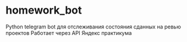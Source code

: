# homework_bot
Python telegram bot для отслеживания состояния сданных на ревью проектов
Работает через API Яндекс практикума
